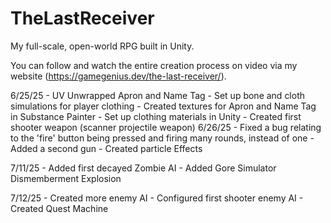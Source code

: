 # TheLastReceiver
My full-scale, open-world RPG built in Unity.

You can follow and watch the entire creation process on video via my website (https://gamegenius.dev/the-last-receiver/).


6/25/25 - UV Unwrapped Apron and Name Tag
        - Set up bone and cloth simulations for player clothing
        - Created textures for Apron and Name Tag in Substance Painter
        - Set up clothing materials in Unity
        - Created first shooter weapon (scanner projectile weapon)
6/26/25 - Fixed a bug relating to the 'fire' button being pressed and firing many rounds, instead of one
        - Added a second gun
        - Created particle Effects

7/11/25 - Added first decayed Zombie AI
        - Added Gore Simulator Dismemberment Explosion

7/12/25 - Created more enemy AI
        - Configured first shooter enemy AI
        - Created Quest Machine


